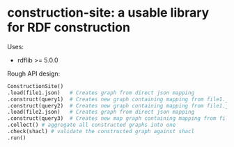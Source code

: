 # construction-site: a usable library for RDF construction

Uses:
- rdflib >= 5.0.0



Rough API design:

``` python
ConstructionSite()
.load(file1.json)   # Creates graph from direct json mapping
.construct(query1)  # Creates new graph containing mapping from file1.json graph
.construct(query2)  # Creates new graph containing mapping from file1.json graph
.load(file2.json)   # Creates graph from direct json mapping
.construct(query3)  # Creates new map graph containing mapping from file2.json graph
.collect() # aggregate all constructed graphs into one
.check(shacl) # validate the constructed graph against shacl
.run()

```